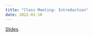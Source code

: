 ```yaml
---
title: "Class Meeting: Introduction"
date: 2022-01-10
---
```


[Slides](/slides/w1d1/w1d1-intro.html).